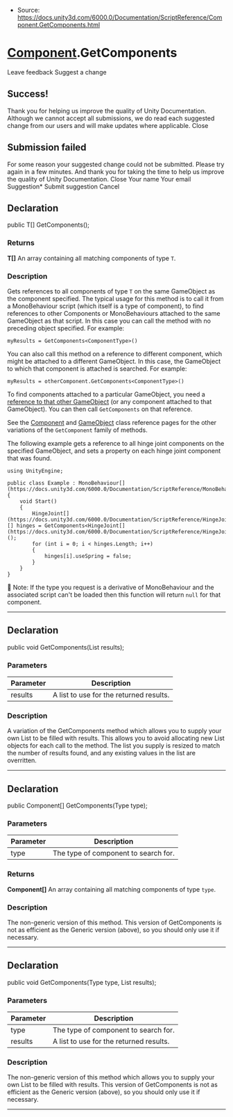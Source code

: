 * Source: https://docs.unity3d.com/6000.0/Documentation/ScriptReference/Component.GetComponents.html

#  [Component](https://docs.unity3d.com/6000.0/Documentation/ScriptReference/Component.html).GetComponents
Leave feedback
Suggest a change
## Success!
Thank you for helping us improve the quality of Unity Documentation. Although we cannot accept all submissions, we do read each suggested change from our users and will make updates where applicable.
Close
## Submission failed
For some reason your suggested change could not be submitted. Please <a>try again</a> in a few minutes. And thank you for taking the time to help us improve the quality of Unity Documentation.
Close
Your name Your email Suggestion* Submit suggestion
Cancel
## Declaration
public T[] GetComponents(); 
### Returns
**T[]** An array containing all matching components of type `T`. 
### Description
Gets references to all components of type `T` on the same GameObject as the component specified.
The typical usage for this method is to call it from a MonoBehaviour script (which itself is a type of component), to find references to other Components or MonoBehaviours attached to the same GameObject as that script. In this case you can call the method with no preceding object specified. For example:  
  
`myResults = GetComponents<ComponentType>()`  
  
You can also call this method on a reference to different component, which might be attached to a different GameObject. In this case, the GameObject to which that component is attached is searched. For example:  
  
`myResults = otherComponent.GetComponents<ComponentType>()`  
  
To find components attached to a particular GameObject, you need a [reference to that other GameObject](https://docs.unity3d.com/6000.0/Documentation/Manual/class-GameObject.html#AccessingOtherGameObjects) (or any component attached to that GameObject). You can then call `GetComponents` on that reference.  
  
See the [Component](https://docs.unity3d.com/6000.0/Documentation/ScriptReference/Component.html) and [GameObject](https://docs.unity3d.com/6000.0/Documentation/ScriptReference/GameObject.html) class reference pages for the other variations of the `GetComponent` family of methods.  
  
The following example gets a reference to all hinge joint components on the specified GameObject, and sets a property on each hinge joint component that was found.
```
using UnityEngine;  
  
public class Example : MonoBehaviour[](https://docs.unity3d.com/6000.0/Documentation/ScriptReference/MonoBehaviour.html)
{
    void Start()
    {
        HingeJoint[](https://docs.unity3d.com/6000.0/Documentation/ScriptReference/HingeJoint.html)[] hinges = GetComponents<HingeJoint[](https://docs.unity3d.com/6000.0/Documentation/ScriptReference/HingeJoint.html)>();
        for (int i = 0; i < hinges.Length; i++)
        {
            hinges[i].useSpring = false;
        }
    }
}

```

Note: If the type you request is a derivative of MonoBehaviour and the associated script can't be loaded then this function will return `null` for that component.
* * *
## Declaration
public void GetComponents(List<T> results); 
### Parameters
Parameter | Description  
---|---  
results | A list to use for the returned results.  
### Description
A variation of the GetComponents method which allows you to supply your own List to be filled with results.
This allows you to avoid allocating new List objects for each call to the method. The list you supply is resized to match the number of results found, and any existing values in the list are overritten.
* * *
## Declaration
public Component[] GetComponents(Type type); 
### Parameters
Parameter | Description  
---|---  
type | The type of component to search for.  
### Returns
**Component[]** An array containing all matching components of type `type`. 
### Description
The non-generic version of this method.
This version of GetComponents is not as efficient as the Generic version (above), so you should only use it if necessary.
* * *
## Declaration
public void GetComponents(Type type, List<Component> results); 
### Parameters
Parameter | Description  
---|---  
type | The type of component to search for.  
results | A list to use for the returned results.  
### Description
The non-generic version of this method which allows you to supply your own List to be filled with results.
This version of GetComponents is not as efficient as the Generic version (above), so you should only use it if necessary.
* * *
